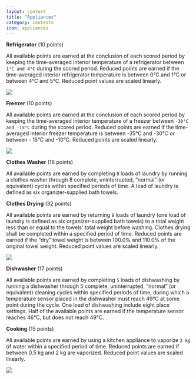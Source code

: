 ```yaml
---
layout: contest
title: "Appliances"
category: contests
icon: appliances
---
```


__Refrigerator__ (10 points)

All available points are earned at the conclusion of each scored period by keeping the time-averaged interior temperature of a refrigerator between `1°C and 4°C` during the scored period. Reduced points are earned if the time-averaged interior refrigerator temperature is between 0°C and 1°C or between 4°C and 5°C. Reduced point values are scaled linearly.

<img class="img-thumbnail center" src="{{ site.baseurl }}/assets/img/con_5.png">

__Freezer__ (10 points)

All available points are earned at the conclusion of each scored period by keeping the time-averaged interior temperature of a freezer between `-30°C and -15°C` during the scored period. Reduced points are earned if the time-averaged interior freezer temperature is between -35°C and -30°C or between - 15°C and -10°C. Reduced points are scaled linearly.

<img class="img-thumbnail center" src="{{ site.baseurl }}/assets/img/con_6.png">

__Clothes Washer__ (16 points)

All available points are earned by completing `8` loads of laundry by running a clothes washer through 8 complete, uninterrupted, “normal” (or equivalent) cycles within specified periods of time. A load of laundry is defined as six organizer-supplied bath towels.

__Clothes Drying__ (32 points)

All available points are earned by returning `8` loads of laundry (one load of laundry is defined as six organizer-supplied bath towels) to a total weight less than or equal to the towels’ total weight before washing. Clothes drying shall be completed within a specified period of time. Reduced points are earned if the “dry” towel weight is between 100.0% and 110.0% of the original towel weight. Reduced point values are scaled linearly.

<img class="img-thumbnail center" src="{{ site.baseurl }}/assets/img/con_7.png">

__Dishwasher__ (17 points)

All available points are earned by completing `5` loads of dishwashing by running a dishwasher through 5 complete, uninterrupted, “normal” (or equivalent) cleaning cycles within specified periods of time, during which a temperature sensor placed in the dishwasher must reach 49°C at some point during the cycle. One load of dishwashing include eight place settings. Half of the available points are earned if the temperature sensor reaches 46°C, but does not reach 49°C.

__Cooking__ (15 points)

All available points are earned by using a kitchen appliance to vaporize `2 kg` of water within a specified period of time. Reduced points are earned if between 0.5 kg and 2 kg are vaporized. Reduced point values are scaled linearly.

<img class="img-thumbnail center" src="{{ site.baseurl }}/assets/img/con_8.png">
